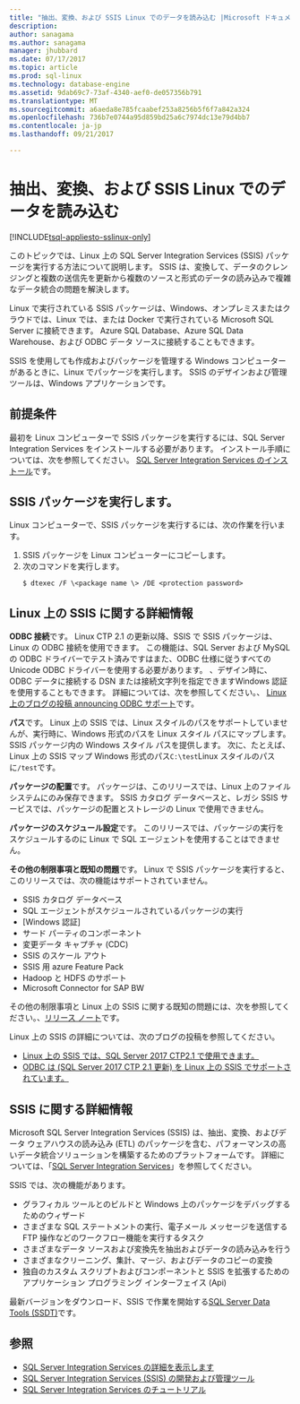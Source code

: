 ```yaml
---
title: "抽出、変換、および SSIS Linux でのデータを読み込む |Microsoft ドキュメント"
description: 
author: sanagama
ms.author: sanagama
manager: jhubbard
ms.date: 07/17/2017
ms.topic: article
ms.prod: sql-linux
ms.technology: database-engine
ms.assetid: 9dab69c7-73af-4340-aef0-de057356b791
ms.translationtype: MT
ms.sourcegitcommit: a6aeda8e785fcaabef253a8256b5f6f7a842a324
ms.openlocfilehash: 736b7e0744a95d859bd25a6c7974dc13e79d4bb7
ms.contentlocale: ja-jp
ms.lasthandoff: 09/21/2017

---
```

# <a name="extract-transform-and-load-data-on-linux-with-ssis"></a>抽出、変換、および SSIS Linux でのデータを読み込む

[!INCLUDE[tsql-appliesto-sslinux-only](../includes/tsql-appliesto-sslinux-only.md)]

このトピックでは、Linux 上の SQL Server Integration Services (SSIS) パッケージを実行する方法について説明します。 SSIS は、変換して、データのクレンジングと複数の送信先を更新から複数のソースと形式のデータの読み込みで複雑なデータ統合の問題を解決します。 

Linux で実行されている SSIS パッケージは、Windows、オンプレミスまたはクラウドでは、Linux では、または Docker で実行されている Microsoft SQL Server に接続できます。 Azure SQL Database、Azure SQL Data Warehouse、および ODBC データ ソースに接続することもできます。

SSIS を使用しても作成およびパッケージを管理する Windows コンピューターがあるときに、Linux でパッケージを実行します。 SSIS のデザインおよび管理ツールは、Windows アプリケーションです。 

## <a name="prerequisites"></a>前提条件

最初を Linux コンピューターで SSIS パッケージを実行するには、SQL Server Integration Services をインストールする必要があります。 インストール手順については、次を参照してください。 [SQL Server Integration Services のインストール](sql-server-linux-setup-ssis.md)です。

## <a name="run-an-ssis-package"></a>SSIS パッケージを実行します。

Linux コンピューターで、SSIS パッケージを実行するには、次の作業を行います。

1.  SSIS パッケージを Linux コンピューターにコピーします。
2.  次のコマンドを実行します。
    ```
    $ dtexec /F \<package name \> /DE <protection password>
    ```

## <a name="more-about-ssis-on-linux"></a>Linux 上の SSIS に関する詳細情報

**ODBC 接続**です。 Linux CTP 2.1 の更新以降、SSIS で SSIS パッケージは、Linux の ODBC 接続を使用できます。 この機能は、SQL Server および MySQL の ODBC ドライバーでテスト済みですはまた、ODBC 仕様に従うすべての Unicode ODBC ドライバーを使用する必要があります。 、デザイン時に、ODBC データに接続する DSN または接続文字列を指定できますWindows 認証を使用することもできます。 詳細については、次を参照してください。、 [Linux 上のブログの投稿 announcing ODBC サポート](https://blogs.msdn.microsoft.com/ssis/2017/06/16/odbc-is-supported-in-ssis-on-linux-ssis-helsinki-ctp2-1-refresh/)です。

**パス**です。 Linux 上の SSIS では、Linux スタイルのパスをサポートしていませんが、実行時に、Windows 形式のパスを Linux スタイル パスにマップします。 SSIS パッケージ内の Windows スタイル パスを提供します。 次に、たとえば、Linux 上の SSIS マップ Windows 形式のパス`C:\test`Linux スタイルのパスに`/test`です。

**パッケージの配置**です。 パッケージは、このリリースでは、Linux 上のファイル システムにのみ保存できます。 SSIS カタログ データベースと、レガシ SSIS サービスでは、パッケージの配置とストレージの Linux で使用できません。

**パッケージのスケジュール設定**です。 このリリースでは、パッケージの実行をスケジュールするのに Linux で SQL エージェントを使用することはできません。

**その他の制限事項と既知の問題**です。 Linux で SSIS パッケージを実行すると、このリリースでは、次の機能はサポートされていません。
  - SSIS カタログ データベース
  - SQL エージェントがスケジュールされているパッケージの実行
  - [Windows 認証]
  - サード パーティのコンポーネント
  - 変更データ キャプチャ (CDC)
  - SSIS のスケール アウト
  - SSIS 用 azure Feature Pack
  - Hadoop と HDFS のサポート
  - Microsoft Connector for SAP BW

その他の制限事項と Linux 上の SSIS に関する既知の問題には、次を参照してください。、[リリース ノート](sql-server-linux-release-notes.md#ssis)です。

Linux 上の SSIS の詳細については、次のブログの投稿を参照してください。

-   [Linux 上の SSIS では、SQL Server 2017 CTP2.1 で使用できます。](https://blogs.msdn.microsoft.com/ssis/2017/05/17/ssis-helsinki-is-available-in-sql-server-vnext-ctp2-1/)
-   [ODBC は (SQL Server 2017 CTP 2.1 更新) を Linux 上の SSIS でサポートされています。](https://blogs.msdn.microsoft.com/ssis/2017/06/16/odbc-is-supported-in-ssis-on-linux-ssis-helsinki-ctp2-1-refresh/)

## <a name="more-about-ssis"></a>SSIS に関する詳細情報

Microsoft SQL Server Integration Services (SSIS) は、抽出、変換、およびデータ ウェアハウスの読み込み (ETL) のパッケージを含む、パフォーマンスの高いデータ統合ソリューションを構築するためのプラットフォームです。 詳細については、「[SQL Server Integration Services](/sql/integration-services/sql-server-integration-services.md)」を参照してください。

SSIS では、次の機能があります。
- グラフィカル ツールとのビルドと Windows 上のパッケージをデバッグするためのウィザード
- さまざまな SQL ステートメントの実行、電子メール メッセージを送信する FTP 操作などのワークフロー機能を実行するタスク
- さまざまなデータ ソースおよび変換先を抽出およびデータの読み込みを行う
- さまざまなクリーニング、集計、マージ、およびデータのコピーの変換
- 独自のカスタム スクリプトおよびコンポーネントと SSIS を拡張するためのアプリケーション プログラミング インターフェイス (Api)

最新バージョンをダウンロード、SSIS で作業を開始する[SQL Server Data Tools (SSDT)](/sql-docs/docs/integration-services/ssis-how-to-create-an-etl-package)です。

## <a name="see-also"></a>参照
- [SQL Server Integration Services の詳細を表示します](/sql-docs/docs/integration-services/sql-server-integration-services)
- [SQL Server Integration Services (SSIS) の開発および管理ツール](/sql-docs/docs/integration-services/integration-services-ssis-development-and-management-tools)
- [SQL Server Integration Services のチュートリアル](/sql-docs/docs/integration-services/integration-services-tutorials)

